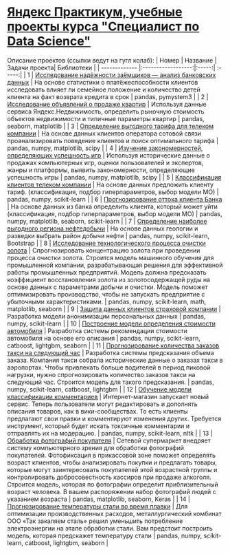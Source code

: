 # [Яндекс Практикум, учебные проекты курса "Специалист по Data Science"](https://practicum.yandex.ru/data-scientist/)

Описание проектов (ссылки ведут на гугл колаб):
| Номер     | Название | Задачи проекта| Библиотеки |
| ------------- |:------------------:|:-----:| :-----:|
| 1 | [Исследование надёжности заёмщиков — анализ банковских данных](https://colab.research.google.com/drive/1OT2fteKGi3ilbyK2ExvRWNq0hh3d2SAm?usp=sharing) | На основе статистики о платёжеспособности клиентов исследовать влияет ли семейное положение и количество детей клиента на факт возврата кредита в срок | pandas, pymystem3 |
| 2 | [Исследование объявлений о продаже квартир](https://colab.research.google.com/drive/1qMJj1n8MdZSmd8honqXj3DT6zIx1a0RO?authuser=1#scrollTo=utL2bjhVh3Zj) | Используя данные сервиса Яндекс.Недвижимость, определить рыночную стоимость объектов недвижимости и типичные параметры квартир | pandas, seaborn, matplotlib |
| 3 | [Определение выгодного тарифа для телеком компании](https://colab.research.google.com/drive/1RvO38zDDk00EgPxyoIBgzrrnr5O9FJBf?usp=sharing) | На основе данных клиентов оператора сотовой связи проанализировать поведение клиентов и поиск оптимального тарифа | pandas, numpy, matplotlib, scipy |
| 4 | [Изучение закономерностей, определяющих успешность игр](https://colab.research.google.com/drive/1ZaAnVmMOq5YNrxs4UWr74kXdKhRYd9rb?usp=sharing) | Используя исторические данные о продажах компьютерных игр, оценки пользователей и экспертов, жанры и платформы, выявить закономерности, определяющие успешность игры  | pandas, numpy, matplotlib, scipy |
| 5 | [Классификация клиентов телеком компании](https://colab.research.google.com/drive/1-tqx_-_BecH63-A3AwqCgkPfWawGNelE?usp=sharing) | На основе данных предложить клиенту тариф. (классификация, подбор гиперпараметров, выбор модели МО)  | pandas, numpy, scikit-learn |
| 6 | [Прогнозирование оттока клиента Банка](https://colab.research.google.com/drive/18rm9Ssq8xgnsKw09nbAPCkSoeuBaBkiS?usp=sharing) | На основе данных из банка определить клиента, который может уйти (классификация, подбор гиперпараметров, выбор модели МО)  | pandas, numpy, matplotlib, seaborn, scikit-learn |
| 7 | [Определение наиболее выгодного региона нефтедобычи](https://colab.research.google.com/drive/1jlCMGoVHKe_ZWRldEFhxUFateKRT_jEm?usp=sharing) | На основе данных геологии и разведки выбрать район добычи нефти  | pandas, numpy, scikit-learn, Bootstrap |
| 8 | [Исследование технологического процесса очистки золота](https://colab.research.google.com/drive/1BOmGLuLH2onGOzbPIOAfkANkz24iXyyh?usp=sharing) | Спрогнозировать концентрацию золота при проведении процесса очистки золота. Строится модель машинного обучения для промышленной компании, разрабатывающая решения для эффективной работы промышленных предприятий. Модель должна предсказать коэффициент восстановления золота из золотосодержащей руды на основе данных с параметрами добычи и очистки. Модель поможет оптимизировать производство, чтобы не запускать предприятие с убыточными характеристиками.  | pandas, numpy, scikit-learn, math, matplotlib, seaborn |
| 9 | [Защита данных клиентов страховой компании](https://colab.research.google.com/drive/1IeJ7ujapaztuIL9ffjmNdxr5CBQhN1Rb?usp=sharing) | Разработка модели анонимизации персональных данных  | pandas, numpy, scikit-learn |
| 10 | [Построение модели определения стоимости автомобиля](https://colab.research.google.com/drive/1gqGns7CD_71b7mQ8uybFSHPcyQLmNKT2?usp=sharing) | Разработка системы рекомендации стоимости автомобиля на основе его описания  | pandas, numpy, scikit-learn, catboost, lightgbm, seaborn |
| 11 | [Прогнозирование количества заказов такси на следующий час](https://colab.research.google.com/drive/1U3sO4xrRSkd1EO7NazKa8KNfNKtkjTWv?usp=sharing) | Разработка системы предсказания объема заказа. Компания такси собрала исторические данные о заказах такси в аэропортах. Чтобы привлекать больше водителей в период пиковой нагрузки, нужно спрогнозировать количество заказов такси на следующий час. Строится модель для такого предсказания.  | pandas, numpy, scikit-learn, catboost, lightgbm |
| 12 | [Обучение модели классификации комментариев](https://colab.research.google.com/drive/1qtYcMKCEHWm1BykIlKuQDV7JU2cxnrVx?usp=sharing) | Интернет-магазин запускает новый сервис. Теперь пользователи могут редактировать и дополнять описания товаров, как в вики-сообществах. То есть клиенты предлагают свои правки и комментируют изменения других. Требуется инструмент, который будет искать токсичные комментарии и отправлять их на модерацию.  | pandas, numpy, scikit-learn, nltk |
| 13 | [Обработка фотографий покупателя](https://colab.research.google.com/drive/1DAsqBrK2goabJejeTDx9oDJcwfD9rs8N?usp=sharing) | Сетевой супермаркет внедряет систему компьютерного зрения для обработки фотографий покупателей. Фотофиксация в прикассовой зоне поможет определять возраст клиентов, чтобы анализировать покупки и предлагать товары, которые могут заинтересовать покупателей этой возрастной группы и контролировать добросовестность кассиров при продаже алкоголя. Строится модель, которая по фотографии определит приблизительный возраст человека. В вашем распоряжении набор фотографий людей с указанием возраста  | pandas, matplotlib, seaborn, Keras |
| 14 | [Прогнозирование температуры стали во время плавки](https://colab.research.google.com/drive/1HvSwJJmr15KKsNw5AFr5bQM9w6o0TBMI?usp=sharing) | Для оптимизации производственных расходов, металлургический комбинат ООО «Так закаляем сталь» решил уменьшить потребление электроэнергии на этапе обработки стали. Вам предстоит построить модель, которая предскажет температуру стали | pandas, numpy, scikit-learn, catboost, lightgbm, seaborn |
